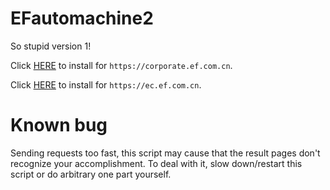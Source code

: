 # EFautomachine2
So stupid version 1!

Click [HERE](https://github.com/ZoneLikeWonderland/EFautomachine2/raw/master/EF.user.js) to install for `https://corporate.ef.com.cn`.

Click [HERE](https://github.com/ZoneLikeWonderland/EFautomachine2/raw/master/EFec.user.js) to install for `https://ec.ef.com.cn`.

# Known bug
Sending requests too fast, this script may cause that the result pages don't recognize your accomplishment.
To deal with it, slow down/restart this script or do arbitrary one part yourself.
